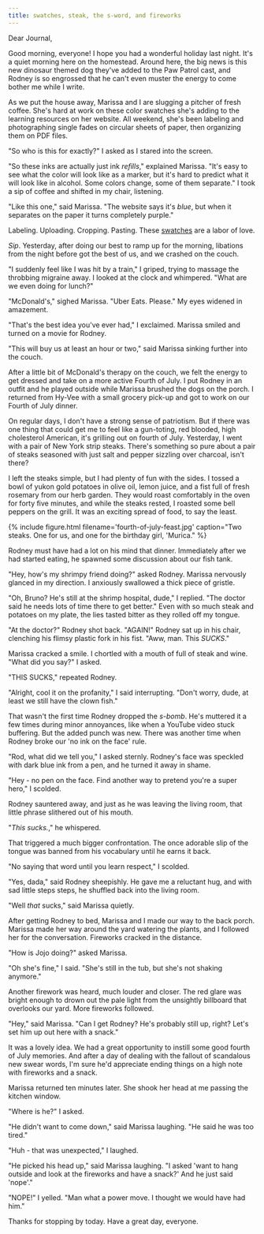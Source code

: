 ```yaml
---
title: swatches, steak, the s-word, and fireworks
---
```


Dear Journal,

Good morning, everyone!  I hope you had a wonderful holiday last
night.  It's a quiet morning here on the homestead.  Around here, the
big news is this new dinosaur themed dog they've added to the Paw
Patrol cast, and Rodney is so engrossed that he can't even muster the
energy to come bother me while I write.

As we put the house away, Marissa and I are slugging a pitcher of
fresh coffee.  She's hard at work on these color swatches she's adding
to the learning resources on her website.  All weekend, she's been
labeling and photographing single fades on circular sheets of paper,
then organizing them on PDF files.

"So who is this for exactly?" I asked as I stared into the screen.

"So these inks are actually just ink _refills_," explained Marissa.
"It's easy to see what the color will look like as a marker, but it's
hard to predict what it will look like in alcohol.  Some colors
change, some of them separate."  I took a sip of coffee and shifted in
my chair, listening.

"Like this one," said Marissa.  "The website says it's _blue_, but
when it separates on the paper it turns completely purple."

Labeling.  Uploading.  Cropping.  Pasting.  These [swatches] are a
labor of love.

_Sip_.  Yesterday, after doing our best to ramp up for the morning,
libations from the night before got the best of us, and we crashed on
the couch.

"I suddenly feel like I was hit by a train," I griped, trying to
massage the throbbing migraine away.  I looked at the clock and
whimpered.  "What are we even doing for lunch?"

"McDonald's," sighed Marissa.  "Uber Eats.  Please."  My eyes widened
in amazement.

"That's the best idea you've ever had," I exclaimed.  Marissa smiled
and turned on a movie for Rodney.

"This will buy us at least an hour or two," said Marissa sinking
further into the couch.

After a little bit of McDonald's therapy on the couch, we felt the
energy to get dressed and take on a more active Fourth of July.  I put
Rodney in an outfit and he played outside while Marissa brushed the
dogs on the porch.  I returned from Hy-Vee with a small grocery
pick-up and got to work on our Fourth of July dinner.

On regular days, I don't have a strong sense of patriotism.  But if
there was one thing that could get me to feel like a gun-toting, red
blooded, high cholesterol American, it's grilling out on fourth of
July.  Yesterday, I went with a pair of New York strip steaks.
There's something so pure about a pair of steaks seasoned with just
salt and pepper sizzling over charcoal, isn't there?

I left the steaks simple, but I had plenty of fun with the sides.  I
tossed a bowl of yukon gold potatoes in olive oil, lemon juice, and a
fist full of fresh rosemary from our herb garden.  They would roast
comfortably in the oven for forty five minutes, and while the steaks
rested, I roasted some bell peppers on the grill.  It was an exciting
spread of food, to say the least.

{% include figure.html
filename='fourth-of-july-feast.jpg'
caption="Two steaks.  One for us, and one for the birthday girl, 'Murica." %}

Rodney must have had a lot on his mind that dinner.  Immediately after
we had started eating, he spawned some discussion about our fish tank.

"Hey, how's my shrimpy friend doing?" asked Rodney.  Marissa nervously
glanced in my direction.  I anxiously swallowed a thick piece of
gristle.

"Oh, Bruno?  He's still at the shrimp hospital, dude," I replied.
"The doctor said he needs lots of time there to get better."  Even
with so much steak and potatoes on my plate, the lies tasted bitter as
they rolled off my tongue.

"At the doctor?" Rodney shot back.  "AGAIN!"  Rodney sat up in his
chair, clenching his flimsy plastic fork in his fist.  "Aww, man.
This _SUCKS_."

Marissa cracked a smile.  I chortled with a mouth of full of steak and
wine.  "What did you say?" I asked.

"THIS SUCKS," repeated Rodney.

"Alright, cool it on the profanity," I said interrupting.  "Don't
worry, dude, at least we still have the clown fish."

That wasn't the first time Rodney dropped the _s-bomb_.  He's muttered
it a few times during minor annoyances, like when a YouTube video
stuck buffering.  But the added punch was new.  There was another time
when Rodney broke our 'no ink on the face' rule.

"Rod, what did we tell you," I asked sternly.  Rodney's face was
speckled with dark blue ink from a pen, and he turned it away in
shame.

"Hey - no pen on the face.  Find another way to pretend you're a super
hero," I scolded.

Rodney sauntered away, and just as he was leaving the living room,
that little phrase slithered out of his mouth.

"_This sucks._," he whispered.

That triggered a much bigger confrontation.  The once adorable slip of
the tongue was banned from his vocabulary until he earns it back.

"No saying that word until you learn respect," I scolded.

"Yes, dada," said Rodney sheepishly.  He gave me a reluctant hug, and
with sad little steps steps, he shuffled back into the living room.

"Well _that_ sucks," said Marissa quietly.

After getting Rodney to bed, Marissa and I made our way to the back
porch.  Marissa made her way around the yard watering the plants, and
I followed her for the conversation.  Fireworks cracked in the
distance.

"How is Jojo doing?" asked Marissa.

"Oh she's fine," I said.  "She's still in the tub, but she's not
shaking anymore."

Another firework was heard, much louder and closer.  The red glare was
bright enough to drown out the pale light from the unsightly billboard
that overlooks our yard.  More fireworks followed.

"Hey," said Marissa.  "Can I get Rodney?  He's probably still up,
right?  Let's set him up out here with a snack."

It was a lovely idea.  We had a great opportunity to instill some good
fourth of July memories.  And after a day of dealing with the fallout
of scandalous new swear words, I'm sure he'd appreciate ending things
on a high note with fireworks and a snack.

Marissa returned ten minutes later.  She shook her head at me passing
the kitchen window.

"Where is he?" I asked.

"He didn't want to come down," said Marissa laughing.  "He said he was
too tired."

"Huh - that was unexpected," I laughed.

"He picked his head up," said Marissa laughing.  "I asked 'want to
hang outside and look at the fireworks and have a snack?'  And he just
said 'nope'."

"NOPE!" I yelled.  "Man what a power move.  I thought we would have
had him."

Thanks for stopping by today.  Have a great day, everyone.

[swatches]: https://archive.alexrecker.com/astuary/pinata-inks.pdf
